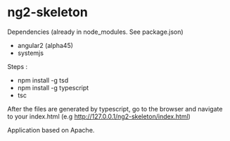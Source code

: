 # ng2-skeleton

Dependencies (already in node_modules. See package.json)

- angular2 (alpha45)
- systemjs

Steps :

- npm install -g tsd
- npm install -g typescript
- tsc

After the files are generated by typescript, go to the browser and navigate
to your index.html (e.g http://127.0.0.1/ng2-skeleton/index.html)

Application based on Apache.
